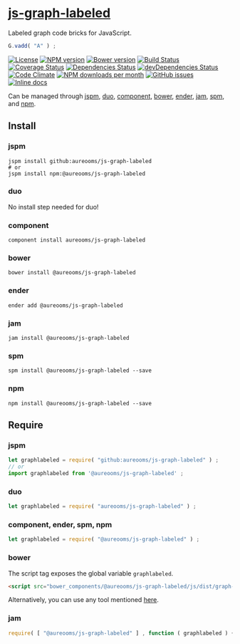 [js-graph-labeled](http://make-github-pseudonymous-again.github.io/js-graph-labeled)
==

Labeled graph code bricks for JavaScript.

```js
G.vadd( "A" ) ;
```

[![License](https://img.shields.io/github/license/make-github-pseudonymous-again/js-graph-labeled.svg?style=flat)](https://raw.githubusercontent.com/make-github-pseudonymous-again/js-graph-labeled/main/LICENSE)
[![NPM version](https://img.shields.io/npm/v/@aureooms/js-graph-labeled.svg?style=flat)](https://www.npmjs.org/package/@aureooms/js-graph-labeled)
[![Bower version](https://img.shields.io/bower/v/@aureooms/js-graph-labeled.svg?style=flat)](http://bower.io/search/?q=@aureooms/js-graph-labeled)
[![Build Status](https://img.shields.io/travis/make-github-pseudonymous-again/js-graph-labeled.svg?style=flat)](https://travis-ci.org/make-github-pseudonymous-again/js-graph-labeled)
[![Coverage Status](https://img.shields.io/coveralls/make-github-pseudonymous-again/js-graph-labeled.svg?style=flat)](https://coveralls.io/r/make-github-pseudonymous-again/js-graph-labeled)
[![Dependencies Status](https://img.shields.io/david/make-github-pseudonymous-again/js-graph-labeled.svg?style=flat)](https://david-dm.org/make-github-pseudonymous-again/js-graph-labeled#info=dependencies)
[![devDependencies Status](https://img.shields.io/david/dev/make-github-pseudonymous-again/js-graph-labeled.svg?style=flat)](https://david-dm.org/make-github-pseudonymous-again/js-graph-labeled#info=devDependencies)
[![Code Climate](https://img.shields.io/codeclimate/github/make-github-pseudonymous-again/js-graph-labeled.svg?style=flat)](https://codeclimate.com/github/make-github-pseudonymous-again/js-graph-labeled)
[![NPM downloads per month](https://img.shields.io/npm/dm/@aureooms/js-graph-labeled.svg?style=flat)](https://www.npmjs.org/package/@aureooms/js-graph-labeled)
[![GitHub issues](https://img.shields.io/github/issues/make-github-pseudonymous-again/js-graph-labeled.svg?style=flat)](https://github.com/make-github-pseudonymous-again/js-graph-labeled/issues)
[![Inline docs](http://inch-ci.org/github/make-github-pseudonymous-again/js-graph-labeled.svg?branch=master&style=shields)](http://inch-ci.org/github/make-github-pseudonymous-again/js-graph-labeled)

Can be managed through [jspm](https://github.com/jspm/jspm-cli),
[duo](https://github.com/duojs/duo),
[component](https://github.com/componentjs/component),
[bower](https://github.com/bower/bower),
[ender](https://github.com/ender-js/Ender),
[jam](https://github.com/caolan/jam),
[spm](https://github.com/spmjs/spm),
and [npm](https://github.com/npm/npm).

## Install

### jspm
```terminal
jspm install github:aureooms/js-graph-labeled
# or
jspm install npm:@aureooms/js-graph-labeled
```
### duo
No install step needed for duo!

### component
```terminal
component install aureooms/js-graph-labeled
```

### bower
```terminal
bower install @aureooms/js-graph-labeled
```

### ender
```terminal
ender add @aureooms/js-graph-labeled
```

### jam
```terminal
jam install @aureooms/js-graph-labeled
```

### spm
```terminal
spm install @aureooms/js-graph-labeled --save
```

### npm
```terminal
npm install @aureooms/js-graph-labeled --save
```

## Require
### jspm
```js
let graphlabeled = require( "github:aureooms/js-graph-labeled" ) ;
// or
import graphlabeled from '@aureooms/js-graph-labeled' ;
```
### duo
```js
let graphlabeled = require( "aureooms/js-graph-labeled" ) ;
```

### component, ender, spm, npm
```js
let graphlabeled = require( "@aureooms/js-graph-labeled" ) ;
```

### bower
The script tag exposes the global variable `graphlabeled`.
```html
<script src="bower_components/@aureooms/js-graph-labeled/js/dist/graph-labeled.min.js"></script>
```
Alternatively, you can use any tool mentioned [here](http://bower.io/docs/tools/).

### jam
```js
require( [ "@aureooms/js-graph-labeled" ] , function ( graphlabeled ) { ... } ) ;
```
